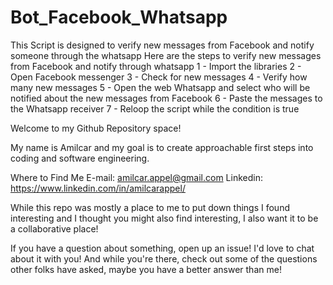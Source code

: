 # Bot_Facebook_Whatsapp
This Script is designed to verify new messages from Facebook and notify someone through the whatsapp
Here are the steps to verify new messages from Facebook and notify through whatsapp 
1 - Import the libraries 
2 - Open Facebook messenger
3 - Check for new messages
4 - Verify how many new messages 
5 - Open the web Whatsapp and select who will be notified about the new messages from Facebook
6 - Paste the messages to the Whatsapp receiver
7 - Reloop the script while the condition is true

Welcome to my Github Repository space! 

My name is Amilcar and my goal is to create approachable first steps into coding and software engineering.

Where to Find Me
E-mail: amilcar.appel@gmail.com
Linkedin: https://www.linkedin.com/in/amilcarappel/

While this repo was mostly a place to me to put down things I found interesting and I thought you might also find interesting, I also want it to be a collaborative place!

If you have a question about something, open up an issue! I'd love to chat about it with you! And while you're there, check out some of the questions other folks have asked, maybe you have a better answer than me!
